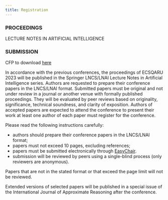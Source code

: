 ```yaml
---
title: Registration
---
```

### PROCEEDINGS
LECTURE NOTES IN ARTIFICIAL INTELLIGENCE 

### SUBMISSION
CFP to download [here](https://easychair.org/)

In accordance with the previous conferences, the proceedings of
ECSQARU 2023 will be published in the Springer LNCS/LNAI Lecture Notes
in Artificial Intelligence series. Authors are requested to prepare
their conference papers in the LNCS/LNAI format. Submitted papers must
be original and not under review in a journal or another venue with
formally published proceedings. They will be evaluated by peer reviews
based on originality, significance, technical soundness, and clarity
of exposition. Authors of accepted papers are expected to attend the
conference to present their work at least one author of each paper
must register for the conference.

Please read the following instructions carefully:
- authors should prepare their conference papers in the LNCS/LNAI format;
- papers must not exceed 10 pages, excluding references;
- papers must be submitted electronically through [EasyChair](https://easychair.org/conferences/?conf=ecsqaru2023).
- submission will be reviewed by peers using a single-blind process (only reviewers are anonymous).

Papers that are not in the stated format or that exceed the page limit will not be reviewed.

Extended versions of selected papers will be published in a special issue of the International Journal of Approximate Reasoning after the conference.

